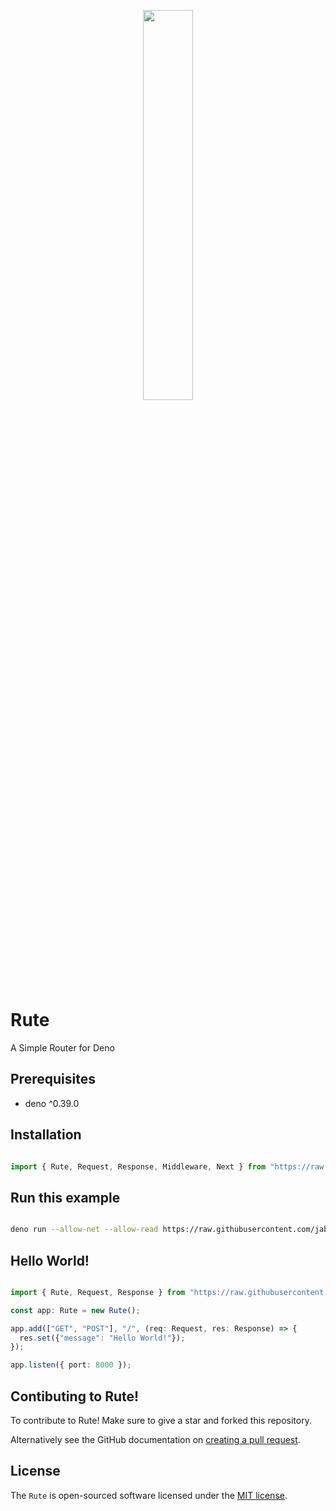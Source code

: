 <p align="center">
<image src="https://raw.githubusercontent.com/jabernardo/rute/master/assets/rute.png" width="40%" height="40%" />
</p>

# Rute 
A Simple Router for Deno

## Prerequisites

- deno ^0.39.0

## Installation

```ts

import { Rute, Request, Response, Middleware, Next } from "https://raw.githubusercontent.com/jabernardo/rute/master/mod.ts";

```

## Run this example

```sh

deno run --allow-net --allow-read https://raw.githubusercontent.com/jabernardo/rute/master/example/app.ts

```

## Hello World!

```ts

import { Rute, Request, Response } from "https://raw.githubusercontent.com/jabernardo/rute/master/mod.ts";

const app: Rute = new Rute();

app.add(["GET", "POST"], "/", (req: Request, res: Response) => {
  res.set({"message": "Hello World!"});
});

app.listen({ port: 8000 });

```

## Contibuting to Rute!
To contribute to Rute! Make sure to give a star and forked this repository.

Alternatively see the GitHub documentation on [creating a pull request](https://help.github.com/en/github/collaborating-with-issues-and-pull-requests/creating-a-pull-request).

## License
The `Rute` is open-sourced software licensed under the [MIT license](http://opensource.org/licenses/MIT).
